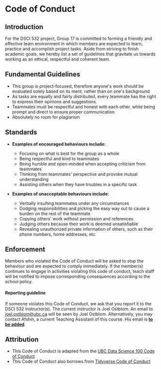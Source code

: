 # Code of Conduct

## Introduction
For the DSCI 532 project, Group 17 is committed to forming a friendly and effective team environment in which members are expected to learn, practice and accomplish project tasks. Aside from striving to finish academic goals, we hereby list a set of guidelines that gravitate us towards working as an ethical, respectful and coherent team. 

## Fundamental Guidelines
- This group is project-focused, therefore anyone's work should be evaluated solely based on its merit, rather than on one's background 
- As tasks are equally and fairly distributed, every teammate has the right to express their opinions and suggestions 
- Teammates must be respectful and honest with each other, while being prompt and direct to ensure proper communication
- Absolutely no room for plagiarism

## Standards
- **Examples of encouraged behaviours include:**
	- Focusing on what is best for the group as a whole
	- Being respectful and kind to teammates
	- Being humble and open-minded when accepting criticism from teammates
	- Thinking from teammates' perspective and provoke mutual understanding
	- Assisting others when they have troubles in a specific task

- **Examples of unacceptable behaviours include:**
	- Verbally insulting teammates under any circumstances
	- Dodging responsibilities and picking the easy way out to cause a burden on the rest of the teammate 
	- Copying others' work without permission and references
	- Judging others because their work is deemed unsatisfiable
	- Revealing unauthorized private information of others, such as their phone numbers, home addresses, etc


## Enforcement
Members who violated the Code of Conduct will be asked to stop the behaviour and are expected to comply immediately. If the member(s) continues to engage in activities violating this code of conduct, teach staff will be notified to impose corresponding consequences according to the school policy. 

#### **Reporting guideline**  
If someone violates this Code of Conduct, we ask that you report it to the DSCI 532 Instructor(s). The current instructor is Joel Ostblom. An email to [joel.ostblom@ubc.ca](mailto:joel.ostblom@ubc.ca) will be seen by Joel Ostblom. Alternatively, you may contact Afshin, a current Teaching Assistant of this course. His email is [__to be added__]().

## Attribution
- This Code of Conduct is adapted from the [UBC Data Science 100 Code of Conduct](https://github.com/UBC-DSCI/dsci-100/blob/master/CODE_OF_CONDUCT.md)
- This Code of Conduct also borrows from  [Tidyverse Code of Conduct](https://github.com/tidyverse/tidyverse.org/blob/master/CODE_OF_CONDUCT.md)
